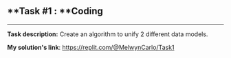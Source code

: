 ## **Task #1 : **Coding

<hr>

**Task description:** 
Create an algorithm to unify 2 different data models.

**My solution's link**: 
https://replit.com/@MelwynCarlo/Task1

